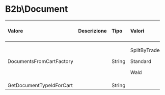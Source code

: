 # B2b\Document

<table>
  <thead>
    <tr>
      <th style="text-align:left">Valore</th>
      <th style="text-align:left">Descrizione</th>
      <th style="text-align:left">Tipo</th>
      <th style="text-align:left">Valori</th>
      <th style="text-align:left">Valore di default</th>
    </tr>
  </thead>
  <tbody>
    <tr>
      <td style="text-align:left">DocumentsFromCartFactory</td>
      <td style="text-align:left"></td>
      <td style="text-align:left">String</td>
      <td style="text-align:left">
        <p>SplitByTrademarkAndSeason</p>
        <p>Standard</p>
        <p>Wald</p>
      </td>
      <td style="text-align:left">Standard</td>
    </tr>
    <tr>
      <td style="text-align:left">GetDocumentTypeIdForCart</td>
      <td style="text-align:left"></td>
      <td style="text-align:left">String</td>
      <td style="text-align:left"></td>
      <td style="text-align:left"></td>
    </tr>
  </tbody>
</table>